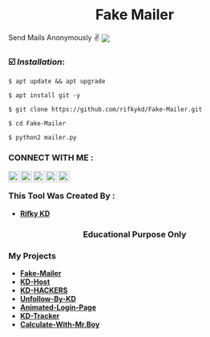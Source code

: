 <h1 align="center">Fake Mailer</h1>
Send Mails Anonymously ✌️
<img align="center" src="KD.png"/>


  











### ☑️ ***Installation***:

```
$ apt update && apt upgrade
```
```
$ apt install git -y
```
```
$ git clone https://github.com/rifkykd/Fake-Mailer.git
```
```
$ cd Fake-Mailer
```
```
$ python2 mailer.py
```







   
### CONNECT WITH ME :
<a href="https://twitter.com/Rifky54641898">
  <img align="left" alt="Rifky KD| Twitter" width="22px" src="https://cdn.jsdelivr.net/npm/simple-icons@v3/icons/twitter.svg" target="blank"/>
</a>
<a href="https://www.instagram.com/rifky__kd/">
  <img align="left" alt="Instagram" width="22px" src="https://cdn.jsdelivr.net/npm/simple-icons@v3/icons/instagram.svg" target="blank"/>
</a>
<a href="https://github.com/rifkykd">
  <img align="left" alt="GitHub" width="22px" src="https://cdn.jsdelivr.net/npm/simple-icons@3.5.0/icons/github.svg" target="blank"/>
</a>
<a href="href="https://www.tiktok.com/@rifky_kd?lang=en ">
  <img align="left" alt="TikTok" width="22px" src="https://cdn.jsdelivr.net/npm/simple-icons@3.5.0/icons/tiktok.svg" target="blank"/>
</a>

                                                                                                                    
 <a href="https://www.youtube.com/channel/UCFu0H_KJJG_JiHH-8JOWjOA" target="blank">
  <img align="left" alt="Youtube" width="22px" src="https://cdn.jsdelivr.net/npm/simple-icons@3.5.0/icons/youtube.svg"  />
</a>

<br>


### This Tool Was Created By :

- [**Rifky KD**](https://github.com/rifkykd)
<h3 align="center">Educational Purpose Only</h3>

### My Projects
- [**Fake-Mailer**](https://github.com/rifkykd/Fake-Mailer)
- [**KD-Host**](https://github.com/rifkykd/KD-Host)
- [**KD-HACKERS**](https://github.com/rifkykd/KD-HACKERS)
- [**Unfollow-By-KD**](https://github.com/rifkykd/Unfollow-By-KD)
- [**Animated-Login-Page**](https://github.com/rifkykd/Animated-Login-Page)
- [**KD-Tracker**](https://github.com/rifkykd/KD-Tracker)
- [**Calculate-With-Mr.Boy**](https://github.com/rifkykd/Calculate-With-Mr.Boy)

